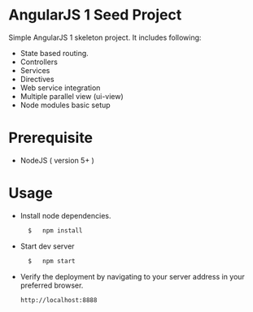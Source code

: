 # AngularJS 1 Seed Project


Simple AngularJS 1 skeleton project. It includes following: 
- State based routing.
- Controllers
- Services
- Directives
- Web service integration
- Multiple parallel view (ui-view)
- Node modules basic setup


# Prerequisite

- NodeJS ( version 5+ )

# Usage

- Install node dependencies.

  ```sh
    $   npm install
    ```
  
- Start dev server
  ```sh
    $   npm start
    ```
    
- Verify the deployment by navigating to your server address in your preferred browser.
    ```sh
    http://localhost:8888
    ```    
